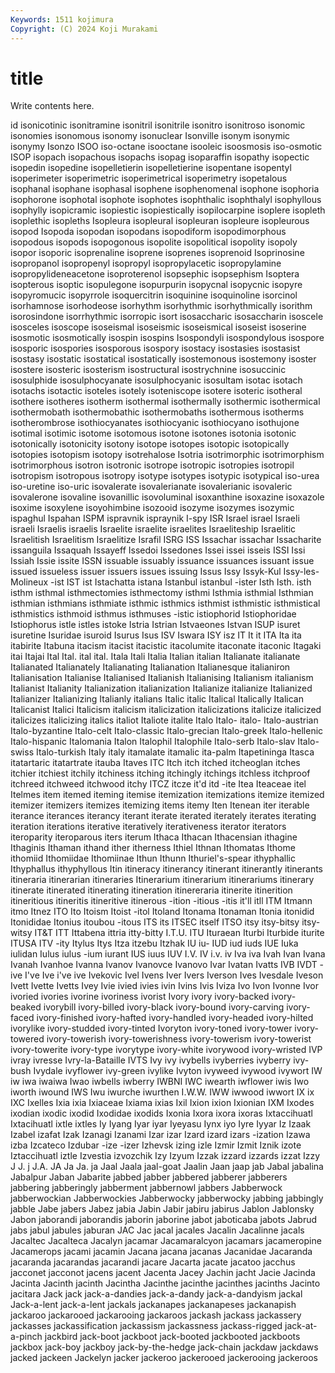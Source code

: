 ```yaml
---
Keywords: 1511 kojimura
Copyright: (C) 2024 Koji Murakami
---
```


# title

Write contents here.



id isonicotinic isonitramine isonitril isonitrile
isonitro isonitroso isonomic isonomies isonomous isonomy isonuclear Isonville isonym isonymic
isonymy Isonzo ISOO iso-octane isooctane isooleic isoosmosis iso-osmotic ISOP isopach
isopachous isopachs isopag isoparaffin isopathy isopectic isopedin isopedine isopelletierin isopelletierine
isopentane isopentyl isoperimeter isoperimetric isoperimetrical isoperimetry isopetalous isophanal isophane isophasal
isophene isophenomenal isophone isophoria isophorone isophotal isophote isophotes isophthalic isophthalyl
isophyllous isophylly isopicramic isopiestic isopiestically isopilocarpine isoplere isopleth isoplethic isopleths
Isopleura isopleural isopleuran isopleure isopleurous isopod Isopoda isopodan isopodans isopodiform
isopodimorphous isopodous isopods isopogonous isopolite isopolitical isopolity isopoly isopor isoporic
isoprenaline isoprene isoprenes isoprenoid Isoprinosine isopropanol isopropenyl isopropyl isopropylacetic isopropylamine
isopropylideneacetone isoproterenol isopsephic isopsephism Isoptera isopterous isoptic isopulegone isopurpurin isopycnal
isopycnic isopyre isopyromucic isopyrrole isoquercitrin isoquinine isoquinoline isorcinol isorhamnose isorhodeose
isorhythm isorhythmic isorhythmically isorithm isorosindone isorrhythmic isorropic isort isosaccharic isosaccharin
isoscele isosceles isoscope isoseismal isoseismic isoseismical isoseist isoserine isosmotic isosmotically
isospin isospins Isospondyli isospondylous isospore isosporic isospories isosporous isospory isostacy
isostasies isostasist isostasy isostatic isostatical isostatically isostemonous isostemony isoster isostere
isosteric isosterism isostructural isostrychnine isosuccinic isosulphide isosulphocyanate isosulphocyanic isosultam isotac
isotach isotachs isotactic isoteles isotely isoteniscope isotere isoteric isotheral isothere
isotheres isotherm isothermal isothermally isothermic isothermical isothermobath isothermobathic isothermobaths isothermous
isotherms isotherombrose isothiocyanates isothiocyanic isothiocyano isothujone isotimal isotimic isotome isotomous
isotone isotones isotonia isotonic isotonically isotonicity isotony isotope isotopes isotopic
isotopically isotopies isotopism isotopy isotrehalose Isotria isotrimorphic isotrimorphism isotrimorphous isotron
isotronic isotrope isotropic isotropies isotropil isotropism isotropous isotropy isotype isotypes
isotypic isotypical iso-urea iso-uretine iso-uric isovalerate isovalerianate isovalerianic isovaleric isovalerone
isovaline isovanillic isovoluminal isoxanthine isoxazine isoxazole isoxime isoxylene isoyohimbine isozooid
isozyme isozymes isozymic ispaghul Ispahan ISPM ispravnik ispraynik I-spy ISR
Israel israel Israeli israeli Israelis israelis Israelite israelite israelites Israeliteship
Israelitic Israelitish Israelitism Israelitize Israfil ISRG ISS Issachar issachar Issacharite
issanguila Issaquah Issayeff Issedoi Issedones Issei issei isseis ISSI Issi
Issiah Issie issite ISSN issuable issuably issuance issuances issuant issue
issued issueless issuer issuers issues issuing Issus Issy Issyk-Kul Issy-les-Molineux
-ist IST ist Istachatta istana Istanbul istanbul -ister Isth Isth.
isth isthm isthmal isthmectomies isthmectomy isthmi Isthmia isthmial Isthmian isthmian
isthmians isthmiate isthmic isthmics isthmist isthmistic isthmistical isthmistics isthmoid isthmus
isthmuses -istic istiophorid Istiophoridae Istiophorus istle istles istoke Istria Istrian
Istvaeones Istvan ISUP isuret isuretine Isuridae isuroid Isurus Isus ISV
Iswara ISY isz IT It it ITA Ita ita itabirite
Itabuna itacism itacist itacistic itacolumite itaconate itaconic Itagaki itai Itajai
Ital Ital. ital ital. Itala Itali Italia Italian italian Italianate
italianate Italianated Italianately Italianating Italianation Italianesque italianiron Italianisation Italianise Italianised
Italianish Italianising Italianism italianism Italianist Italianity Italianization italianization Italianize italianize
Italianized Italianizer Italianizing Italianly italians Italic italic Italical Italically Italican
Italicanist Italici Italicism italicism italicization italicizations italicize italicized italicizes italicizing
italics italiot Italiote italite Italo Italo- italo- Italo-austrian Italo-byzantine Italo-celt
Italo-classic Italo-grecian Italo-greek Italo-hellenic Italo-hispanic Italomania Italon Italophil Italophile Italo-serb
Italo-slav Italo-swiss Italo-turkish Italy italy itamalate itamalic ita-palm Itapetininga Itasca
itatartaric itatartrate itauba Itaves ITC Itch itch itched itcheoglan itches
itchier itchiest itchily itchiness itching itchingly itchings itchless itchproof itchreed
itchweed itchwood itchy ITCZ itcze it'd itd -ite Itea Iteaceae
itel Itelmes item itemed iteming itemise itemization itemizations itemize itemized
itemizer itemizers itemizes itemizing items itemy Iten Itenean iter iterable
iterance iterances iterancy iterant iterate iterated iterately iterates iterating iteration
iterations iterative iteratively iterativeness iterator iterators iteroparity iteroparous iters iterum
Ithaca Ithacan Ithacensian ithagine Ithaginis Ithaman ithand ither itherness Ithiel
Ithnan Ithomatas Ithome ithomiid Ithomiidae Ithomiinae Ithun Ithunn Ithuriel's-spear ithyphallic
Ithyphallus ithyphyllous Itin itineracy itinerancy itinerant itinerantly itinerants itineraria itinerarian
itineraries Itinerarium itinerarium itinerariums itinerary itinerate itinerated itinerating itineration itinereraria
itinerite itinerition itineritious itineritis itineritive itinerous -ition -itious -itis it'll
itll ITM Itmann itmo Itnez ITO Ito Itoism Itoist -itol
Itoland Itonama Itonaman Itonia itonidid Itonididae Itonius itoubou -itous ITS
its ITSEC itself ITSO itsy itsy-bitsy itsy-witsy IT&T ITT Ittabena
ittria itty-bitty I.T.U. ITU Ituraean Iturbi Iturbide iturite ITUSA ITV
-ity Itylus Itys Itza itzebu Itzhak IU iu- IUD iud
iuds IUE Iuka iulidan Iulus iulus -ium iurant IUS iuus
IUV I.V. IV i.v. iv Iva iva Ivah Ivan Ivana
Ivanah Ivanhoe Ivanna Ivanov Ivanovce Ivanovo Ivar Ivatan Ivatts IVB
IVDT -ive I've Ive i've ive Ivekovic Ivel Ivens Iver
Ivers Iverson Ives Ivesdale Iveson Ivett Ivette Ivetts Ivey Ivie
ivied ivies ivin Ivins Ivis Iviza Ivo Ivon Ivonne Ivor
ivoried ivories ivorine ivoriness ivorist Ivory ivory ivory-backed ivory-beaked ivorybill
ivory-billed ivory-black ivory-bound ivory-carving ivory-faced ivory-finished ivory-hafted ivory-handled ivory-headed ivory-hilted
ivorylike ivory-studded ivory-tinted Ivoryton ivory-toned ivory-tower ivory-towered ivory-towerish ivory-towerishness ivory-towerism
ivory-towerist ivory-towerite ivory-type ivorytype ivory-white ivorywood ivory-wristed IVP ivray ivresse
Ivry-la-Bataille IVTS Ivy ivy ivybells ivyberries ivyberry ivy-bush Ivydale ivyflower
ivy-green ivylike Ivyton ivyweed ivywood ivywort IW iw iwa iwaiwa
Iwao iwbells iwberry IWBNI IWC iwearth iwflower iwis Iwo iworth
iwound IWS Iwu iwurche iwurthen I.W.W. IWW iwwood iwwort IX
ix IXC Ixelles Ixia ixia Ixiaceae Ixiama ixias Ixil Ixion
ixion Ixionian IXM Ixodes ixodian ixodic ixodid Ixodidae ixodids Ixonia
Ixora ixora ixoras Ixtaccihuatl Ixtacihuatl ixtle ixtles Iy Iyang Iyar
iyar Iyeyasu Iynx iyo Iyre Iyyar Iz Izaak Izabel izafat
Izak Izanagi Izanami Izar izar Izard izard izars -ization Izawa
izba Izcateco Izdubar -ize -izer Izhevsk izing izle Izmir Izmit
Iznik izote Iztaccihuatl iztle Izvestia izvozchik Izy Izyum Izzak izzard
izzards izzat Izzy J J. j J.A. JA Ja Ja.
ja Jaal Jaala jaal-goat Jaalin Jaan jaap jab Jabal jabalina
Jabalpur Jaban Jabarite jabbed jabber jabbered jabberer jabberers jabbering jabberingly
jabberment jabbernowl jabbers Jabberwock jabberwockian Jabberwockies Jabberwocky jabberwocky jabbing jabbingly
jabble Jabe jabers Jabez jabia Jabin Jabir jabiru jabirus Jablon
Jablonsky Jabon jaborandi jaborandis jaborin jaborine jabot jaboticaba jabots Jabrud
jabs jabul jabules jaburan JAC Jac jacal jacales Jacalin Jacalinne
jacals Jacaltec Jacalteca Jacalyn jacamar Jacamaralcyon jacamars jacameropine Jacamerops jacami
jacamin Jacana jacana jacanas Jacanidae Jacaranda jacaranda jacarandas jacarandi jacare
Jacarta jacate jacatoo jacchus jacconet jacconot jacens jacent Jacenta Jacey
Jachin jacht Jacie Jacinda Jacinta Jacinth jacinth Jacintha Jacinthe jacinthe
jacinthes jacinths Jacinto jacitara Jack jack jack-a-dandies jack-a-dandy jack-a-dandyism jackal
Jack-a-lent jack-a-lent jackals jackanapes jackanapeses jackanapish jackaroo jackarooed jackarooing jackaroos
jackash jackass jackassery jackasses jackassification jackassism jackassness jackass-rigged jack-at-a-pinch jackbird
jack-boot jackboot jack-booted jackbooted jackboots jackbox jack-boy jackboy jack-by-the-hedge jack-chain
jackdaw jackdaws jacked jackeen Jackelyn jacker jackeroo jackerooed jackerooing jackeroos
